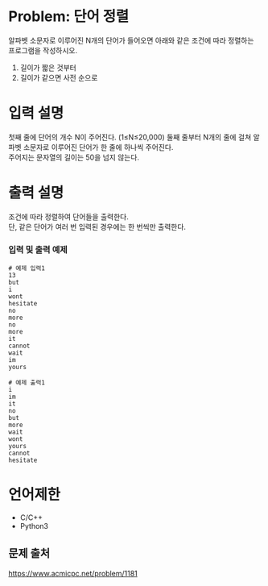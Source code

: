 # Problem: 단어 정렬
알파벳 소문자로 이루어진 N개의 단어가 들어오면 아래와 같은 조건에 따라 정렬하는 프로그램을 작성하시오.

1. 길이가 짧은 것부터
2. 길이가 같으면 사전 순으로

# 입력 설명
첫째 줄에 단어의 개수 N이 주어진다. (1≤N≤20,000) 둘째 줄부터 N개의 줄에 걸쳐 알파벳 소문자로 이루어진 단어가 한 줄에 하나씩 주어진다.  
주어지는 문자열의 길이는 50을 넘지 않는다.

# 출력 설명
조건에 따라 정렬하여 단어들을 출력한다.  
단, 같은 단어가 여러 번 입력된 경우에는 한 번씩만 출력한다.

### 입력 및 출력 예제
```
# 예제 입력1
13
but
i
wont
hesitate
no
more
no
more
it
cannot
wait
im
yours

# 예제 출력1
i
im
it
no
but
more
wait
wont
yours
cannot
hesitate
```  

# 언어제한
- C/C++
- Python3

## 문제 출처
https://www.acmicpc.net/problem/1181